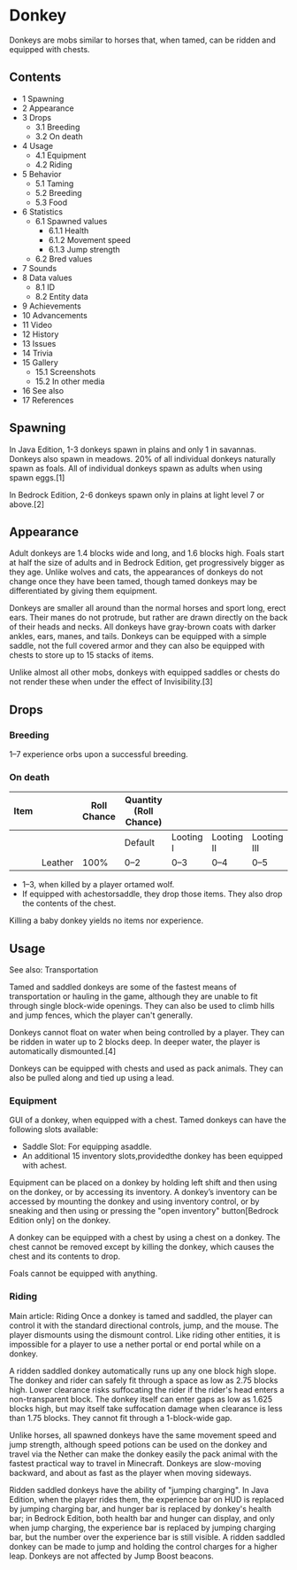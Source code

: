 # Donkey
Donkeys are mobs similar to horses that, when tamed, can be ridden and equipped with chests.

## Contents
- 1 Spawning
- 2 Appearance
- 3 Drops
	- 3.1 Breeding
	- 3.2 On death
- 4 Usage
	- 4.1 Equipment
	- 4.2 Riding
- 5 Behavior
	- 5.1 Taming
	- 5.2 Breeding
	- 5.3 Food
- 6 Statistics
	- 6.1 Spawned values
		- 6.1.1 Health
		- 6.1.2 Movement speed
		- 6.1.3 Jump strength
	- 6.2 Bred values
- 7 Sounds
- 8 Data values
	- 8.1 ID
	- 8.2 Entity data
- 9 Achievements
- 10 Advancements
- 11 Video
- 12 History
- 13 Issues
- 14 Trivia
- 15 Gallery
	- 15.1 Screenshots
	- 15.2 In other media
- 16 See also
- 17 References

## Spawning
In Java Edition, 1-3 donkeys spawn in plains and only 1 in savannas. Donkeys also spawn in meadows. 20% of all individual donkeys naturally spawn as foals. All of individual donkeys spawn as adults when using spawn eggs.[1]

In Bedrock Edition, 2-6 donkeys spawn only in plains at light level 7 or above.[2]

## Appearance
Adult donkeys are 1.4 blocks wide and long, and 1.6 blocks high. Foals start at half the size of adults and in Bedrock Edition, get progressively bigger as they age. Unlike wolves and cats, the appearances of donkeys do not change once they have been tamed, though tamed donkeys may be differentiated by giving them equipment.

Donkeys are smaller all around than the normal horses and sport long, erect ears. Their manes do not protrude, but rather are drawn directly on the back of their heads and necks. All donkeys have gray-brown coats with darker ankles, ears, manes, and tails. Donkeys can be equipped with a simple saddle, not the full covered armor and they can also be equipped with chests to store up to 15 stacks of items.

Unlike almost all other mobs, donkeys with equipped saddles or chests do not render these when under the effect of Invisibility.[3]

## Drops
### Breeding
1–7 experience orbs upon a successful breeding.

### On death
| Item |         | Roll Chance | Quantity (Roll Chance) |           |            |             |
|------|---------|-------------|------------------------|-----------|------------|-------------|
|      |         |             | Default                | Looting I | Looting II | Looting III |
|      | Leather | 100%        | 0–2                    | 0–3       | 0–4        | 0–5         |

- 1–3, when killed by a player ortamed wolf.
- If equipped with achestorsaddle, they drop those items. They also drop the contents of the chest.

Killing a baby donkey yields no items nor experience.

## Usage
See also: Transportation

Tamed and saddled donkeys are some of the fastest means of transportation or hauling in the game, although they are unable to fit through single block-wide openings. They can also be used to climb hills and jump fences, which the player can't generally.

Donkeys cannot float on water when being controlled by a player. They can be ridden in water up to 2 blocks deep. In deeper water, the player is automatically dismounted.[4]

Donkeys can be equipped with chests and used as pack animals. They can also be pulled along and tied up using a lead.

### Equipment
GUI of a donkey, when equipped with a chest.
Tamed donkeys can have the following slots available:

- Saddle Slot: For equipping asaddle.
- An additional 15 inventory slots,providedthe donkey has been equipped with achest.

Equipment can be placed on a donkey by holding left shift and then using on the donkey, or by accessing its inventory. A donkey’s inventory can be accessed by mounting the donkey and using inventory control, or by sneaking and then using or pressing the "open inventory" button‌[Bedrock Edition  only] on the donkey.

A donkey can be equipped with a chest by using a chest on a donkey. The chest cannot be removed except by killing the donkey, which causes the chest and its contents to drop.

Foals cannot be equipped with anything.

### Riding
Main article: Riding
Once a donkey is tamed and saddled, the player can control it with the standard directional controls, jump, and the mouse. The player dismounts using the dismount control. Like riding other entities, it is impossible for a player to use a nether portal or end portal while on a donkey.

A ridden saddled donkey automatically runs up any one block high slope. The donkey and rider can safely fit through a space as low as 2.75 blocks high. Lower clearance risks suffocating the rider if the rider's head enters a non-transparent block. The donkey itself can enter gaps as low as 1.625 blocks high, but may itself take suffocation damage when clearance is less than 1.75 blocks. They cannot fit through a 1-block-wide gap.

Unlike horses, all spawned donkeys have the same movement speed and jump strength, although speed potions can be used on the donkey and travel via the Nether can make the donkey easily the pack animal with the fastest practical way to travel in Minecraft. Donkeys are slow-moving backward, and about as fast as the player when moving sideways.

Ridden saddled donkeys have the ability of "jumping charging". In Java Edition, when the player rides them, the experience bar on HUD is replaced by jumping charging bar, and hunger bar is replaced by donkey's health bar; in Bedrock Edition, both health bar and hunger can display, and only when jump charging, the experience bar is replaced by jumping charging bar, but the number over the experience bar is still visible. A ridden saddled donkey can be made to jump and holding the control charges for a higher leap. Donkeys are not affected by Jump Boost beacons.


